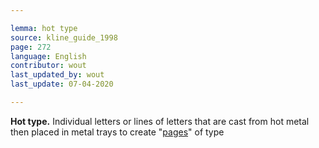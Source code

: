 ```yaml
---

lemma: hot type
source: kline_guide_1998
page: 272
language: English
contributor: wout
last_updated_by: wout
last_update: 07-04-2020

---
```


**Hot type.** Individual letters or lines of letters that are cast from hot metal then placed in metal trays to create "[pages](page.html)" of type
